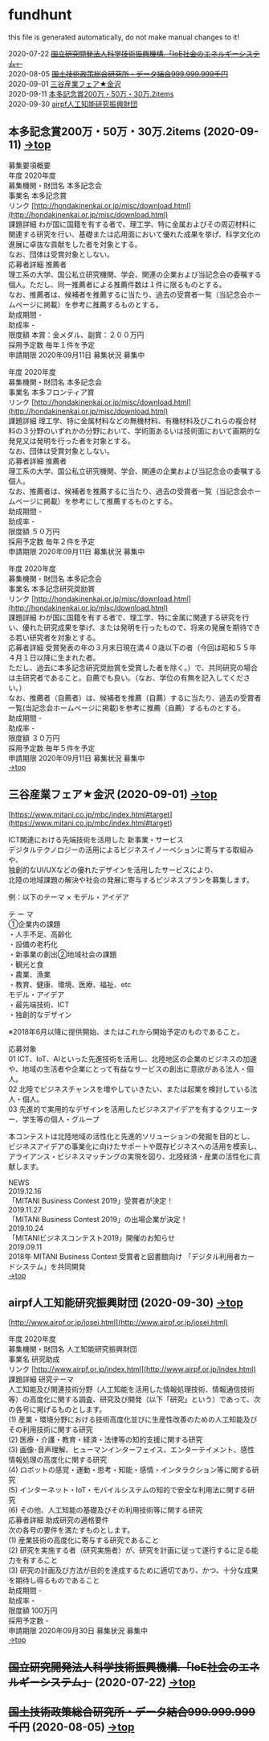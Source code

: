 # fundhunt <span id="top"></span>

<meta HTTP-EQUIV="Content-Type" CONTENT="text/html; charset=UTF8">

this file is generated automatically, do not make manual changes to it!

2020-07-22 [<strike>国立研究開発法人科学技術振興機構.「IoE社会のエネルギーシステム」</strike>](#ea6becef05)  
2020-08-05 [<strike>国土技術政策総合研究所・データ結合999.999.999千円</strike>](#b45e39cd0b)  
2020-09-01 [三谷産業フェア★金沢](#79792e2a8d)  
2020-09-11 [本多記念賞200万・50万・30万.2items](#7ac92177c4)  
2020-09-30 [airpf人工知能研究振興財団](#70159d238b)  


## 本多記念賞200万・50万・30万.2items  (2020-09-11) <span id="7ac92177c4"></span> <span style="color:#666;">[→top](#top)</span>

募集要項概要  
年度 2020年度  
募集機関・財団名 本多記念会  
事業名 本多記念賞  
リンク [http://hondakinenkai.or.jp/misc/download.html](http://hondakinenkai.or.jp/misc/download.html)  
課題詳細 わが国に国籍を有する者で、理工学、特に金属およびその周辺材料に関連する研究を行い、基礎または応用面において優れた成果を挙げ、科学文化の進展に卓抜な貢献をした者を対象とする。  
なお、団体は受賞対象としない。  
応募者詳細 推薦者  
理工系の大学、国公私立研究機関、学会、関連の企業および当記念会の委嘱する個人。ただし、同一推薦者による推薦件数は１件に限るものとする。  
なお、推薦者は、候補者を推薦するに当たり、過去の受賞者一覧（当記念会ホームページに掲載）を参考に推薦するものとする。  
助成期間 -  
助成率 -  
限度額 本賞：金メダル、副賞：２００万円  
採用予定数 毎年１件を予定  
申請期限 2020年09月11日 募集状況 募集中  




年度 2020年度  
募集機関・財団名 本多記念会  
事業名 本多フロンティア賞  
リンク [http://hondakinenkai.or.jp/misc/download.html](http://hondakinenkai.or.jp/misc/download.html)  
課題詳細 理工学、特に金属材料などの無機材料、有機材料及びこれらの複合材料の３分野のいずれかの分野において、学術面あるいは技術面において画期的な発見又は発明を行った者を対象とする。  
なお、団体は受賞対象としない。  
応募者詳細 推薦者  
理工系の大学、国公私立研究機関、学会、関連の企業および当記念会の委嘱する個人。  
なお、推薦者は、候補者を推薦するに当たり、過去の受賞者一覧（当記念会ホームページに掲載）を参考にして推薦するものとする。  
助成期間 -  
助成率 -  
限度額 ５０万円  
採用予定数 毎年２件を予定  
申請期限 2020年09月11日 募集状況 募集中  






年度 2020年度  
募集機関・財団名 本多記念会  
事業名 本多記念研究奨励賞  
リンク [http://hondakinenkai.or.jp/misc/download.html](http://hondakinenkai.or.jp/misc/download.html)  
課題詳細 わが国に国籍を有する者で、理工学、特に金属に関連する研究を行い、優れた研究成果を挙げ、または発明を行ったもので、将来の発展を期待できる若い研究者を対象とする。  
応募者詳細 受賞発表の年の３月末日現在満４０歳以下の者（今回は昭和５５年４月１日以降に生まれた者。  
ただし、過去に本多記念研究奨励賞を受賞した者を除く。）で、共同研究の場合は主研究者であること。自薦でも良い。（なお、学位の有無を記入してください。）  
なお、推薦者（自薦者）は、候補者を推薦（自薦）するに当たり、過去の受賞者一覧(当記念会ホームページに掲載)を参考に推薦（自薦）するものとする。  
助成期間 -  
助成率 -  
限度額 ３０万円  
採用予定数 毎年５件を予定  
申請期限 2020年09月11日 募集状況 募集中  
 <span style="color:#666;">[→top](#top)</span>


## 三谷産業フェア★金沢  (2020-09-01) <span id="79792e2a8d"></span> <span style="color:#666;">[→top](#top)</span>

[https://www.mitani.co.jp/mbc/index.html#target](https://www.mitani.co.jp/mbc/index.html#target)  


ICT関連における先端技術を活用した 新事業・サービス  
デジタルテクノロジーの活用によるビジネスイノーベションに寄与する取組みや、  
独創的なUI/UXなどの優れたデザインを活用したサービスにより、  
北陸の地域課題の解決や社会の発展に寄与するビジネスプランを募集します。  


例：以下のテーマ × モデル・アイデア  


テ ー マ  
①企業内の課題  
・人手不足、高齢化  
・設備の老朽化  
・新事業の創出②地域社会の課題  
・観光と食  
・農業、漁業  
・教育、健康、環境、医療、福祉、etc  
モデル・アイデア  
・最先端技術、ICT  
・独創的なデザイン  


※2018年6月以降に提供開始、またはこれから開始予定のものであること。  




応募対象  
01 ICT、IoT、AIといった先進技術を活用し、北陸地区の企業のビジネスの加速や、地域の生活者や企業にとって有益なサービスの創出に意欲がある法人・個人。  
02 北陸でビジネスチャンスを増やしていきたい、または起業を検討している法人・個人。  
03 先進的で実用的なデザインを活用したビジネスアイデアを有するクリエーター、学生等の個人・グループ  






本コンテストは北陸地域の活性化と先進的ソリューションの発掘を目的とし、  
ビジネスアイデアの事業化に向けたサポートや既存ビジネスへの活用を模索し、  
アライアンス・ビジネスマッチングの実現を図り、北陸経済・産業の活性化に貢献します。  


NEWS  
2019.12.16  
「MITANI Business Contest 2019」受賞者が決定！  
2019.11.27  
「MITANI Business Contest 2019」の出場企業が決定！  
2019.10.24  
「MITANIビジネスコンテスト2019」開催のお知らせ  
2019.09.11  
2018年 MITANI Business Contest 受賞者と図書館向け 「デジタル利用者カードシステム」を共同開発  
 <span style="color:#666;">[→top](#top)</span>


## airpf人工知能研究振興財団  (2020-09-30) <span id="70159d238b"></span> <span style="color:#666;">[→top](#top)</span>

[http://www.airpf.or.jp/josei.html](http://www.airpf.or.jp/josei.html)  


年度 2020年度  
募集機関・財団名 人工知能研究振興財団  
事業名 研究助成  
リンク [http://www.airpf.or.jp/index.html](http://www.airpf.or.jp/index.html)  
課題詳細 研究テーマ  
人工知能及び関連技術分野（人工知能を活用した情報処理技術、情報通信技術等）の高度化に関する調査、研究及び開発（以下「研究」という）であって、次の各号に掲げるものとします。  
(1) 産業・環境分野における技術高度化並びに生産性改善のための人工知能及びその利用技術に関する研究  
(2) 医療・介護・教育・経済・法律等の知的支援に関する研究  
(3) 画像･音声理解、ヒューマンインターフェイス、エンターテイメント、感性情報処理の高度化に関する研究  
(4) ロボットの感覚・運動・思考・知能・感情・インタラクション等に関する研究  
(5) インターネット・IoT・モバイルシステムの知的で安全な利用法に関する研究  
(6) その他、人工知能の基礎及びその利用技術等に関する研究  
応募者詳細 助成研究の適格要件  
次の各号の要件を満たすものとします。  
(1) 産業技術の高度化に寄与する研究であること  
(2) 研究を実施する者（研究実施者）が、研究を計画に従って遂行するに足る能力を有すること  
(3) 研究の計画及び方法が目的を達成するために適切であり、かつ、十分な成果を期待し得るものであること  
助成期間 -  
助成率 -  
限度額 100万円  
採用予定数 -  
申請期限 2020年09月30日 募集状況 募集中  
 <span style="color:#666;">[→top](#top)</span>


## <strike>国立研究開発法人科学技術振興機構.「IoE社会のエネルギーシステム」</strike>  (2020-07-22) <span id="ea6becef05"></span> <span style="color:#666;">[→top](#top)</span>

## <strike>国土技術政策総合研究所・データ結合999.999.999千円</strike>  (2020-08-05) <span id="b45e39cd0b"></span> <span style="color:#666;">[→top](#top)</span>

